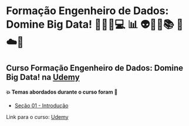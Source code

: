# Formação Engenheiro de Dados: Domine Big Data! 👩🏻‍💻💻 :bar_chart: 👽🤯🤖:books: 🐍☁️:game_die:
## Curso Formação Engenheiro de Dados: Domine Big Data! na [Udemy](https://www.udemy.com/course/engenheiro-de-dados/)
#### :boom: Temas abordados durante o curso foram :rocket:
- [Seção 01 - Introdução](https://github.com/romulovieira777/Formacao_Engenharia_de_Dados_Domine_Big_Data/tree/main/Secao_01_Introducao)

Link para o curso: [Udemy](https://www.udemy.com/course/engenheiro-de-dados/)
